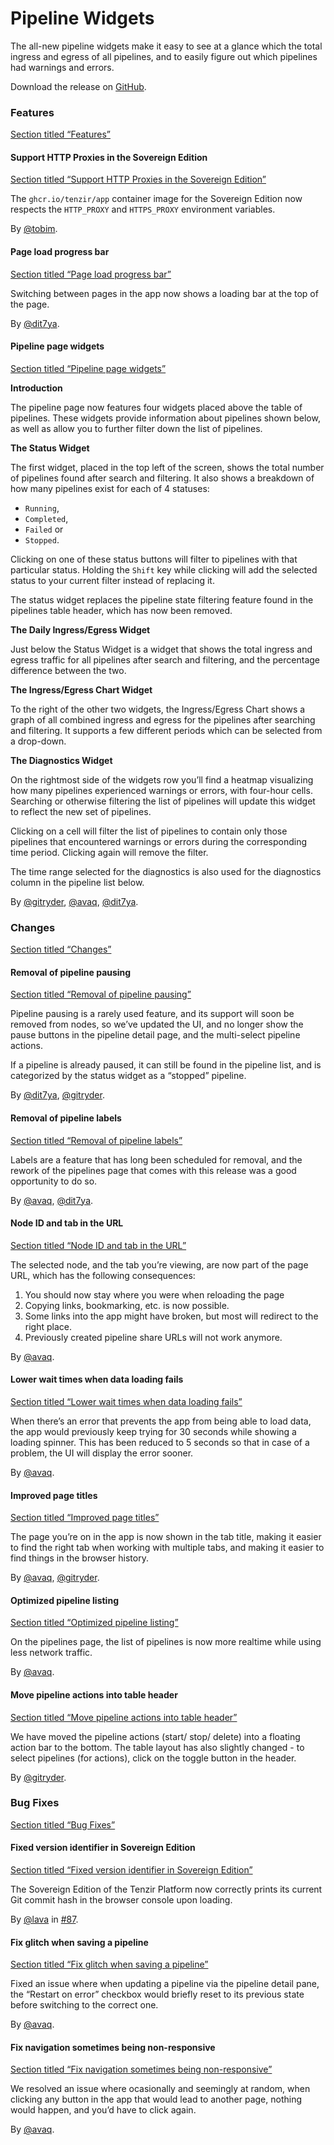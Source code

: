 # Pipeline Widgets

The all-new pipeline widgets make it easy to see at a glance which the total ingress and egress of all pipelines, and to easily figure out which pipelines had warnings and errors.

Download the release on [GitHub](https://github.com/tenzir/platform/releases/tag/v1.11.1).

### Features

[Section titled “Features”](#features)

#### Support HTTP Proxies in the Sovereign Edition

[Section titled “Support HTTP Proxies in the Sovereign Edition”](#support-http-proxies-in-the-sovereign-edition)

The `ghcr.io/tenzir/app` container image for the Sovereign Edition now respects the `HTTP_PROXY` and `HTTPS_PROXY` environment variables.

By [@tobim](https://github.com/tobim).

#### Page load progress bar

[Section titled “Page load progress bar”](#page-load-progress-bar)

Switching between pages in the app now shows a loading bar at the top of the page.

By [@dit7ya](https://github.com/dit7ya).

#### Pipeline page widgets

[Section titled “Pipeline page widgets”](#pipeline-page-widgets)

**Introduction**

The pipeline page now features four widgets placed above the table of pipelines. These widgets provide information about pipelines shown below, as well as allow you to further filter down the list of pipelines.

**The Status Widget**

The first widget, placed in the top left of the screen, shows the total number of pipelines found after search and filtering. It also shows a breakdown of how many pipelines exist for each of 4 statuses:

* `Running`,
* `Completed`,
* `Failed` or
* `Stopped`.

Clicking on one of these status buttons will filter to pipelines with that particular status. Holding the `Shift` key while clicking will add the selected status to your current filter instead of replacing it.

The status widget replaces the pipeline state filtering feature found in the pipelines table header, which has now been removed.

**The Daily Ingress/Egress Widget**

Just below the Status Widget is a widget that shows the total ingress and egress traffic for all pipelines after search and filtering, and the percentage difference between the two.

**The Ingress/Egress Chart Widget**

To the right of the other two widgets, the Ingress/Egress Chart shows a graph of all combined ingress and egress for the pipelines after searching and filtering. It supports a few different periods which can be selected from a drop-down.

**The Diagnostics Widget**

On the rightmost side of the widgets row you’ll find a heatmap visualizing how many pipelines experienced warnings or errors, with four-hour cells. Searching or otherwise filtering the list of pipelines will update this widget to reflect the new set of pipelines.

Clicking on a cell will filter the list of pipelines to contain only those pipelines that encountered warnings or errors during the corresponding time period. Clicking again will remove the filter.

The time range selected for the diagnostics is also used for the diagnostics column in the pipeline list below.

By [@gitryder](https://github.com/gitryder), [@avaq](https://github.com/avaq), [@dit7ya](https://github.com/dit7ya).

### Changes

[Section titled “Changes”](#changes)

#### Removal of pipeline pausing

[Section titled “Removal of pipeline pausing”](#removal-of-pipeline-pausing)

Pipeline pausing is a rarely used feature, and its support will soon be removed from nodes, so we’ve updated the UI, and no longer show the pause buttons in the pipeline detail page, and the multi-select pipeline actions.

If a pipeline is already paused, it can still be found in the pipeline list, and is categorized by the status widget as a “stopped” pipeline.

By [@dit7ya](https://github.com/dit7ya), [@gitryder](https://github.com/gitryder).

#### Removal of pipeline labels

[Section titled “Removal of pipeline labels”](#removal-of-pipeline-labels)

Labels are a feature that has long been scheduled for removal, and the rework of the pipelines page that comes with this release was a good opportunity to do so.

By [@avaq](https://github.com/avaq), [@dit7ya](https://github.com/dit7ya).

#### Node ID and tab in the URL

[Section titled “Node ID and tab in the URL”](#node-id-and-tab-in-the-url)

The selected node, and the tab you’re viewing, are now part of the page URL, which has the following consequences:

1. You should now stay where you were when reloading the page
2. Copying links, bookmarking, etc. is now possible.
3. Some links into the app might have broken, but most will redirect to the right place.
4. Previously created pipeline share URLs will not work anymore.

By [@avaq](https://github.com/avaq).

#### Lower wait times when data loading fails

[Section titled “Lower wait times when data loading fails”](#lower-wait-times-when-data-loading-fails)

When there’s an error that prevents the app from being able to load data, the app would previously keep trying for 30 seconds while showing a loading spinner. This has been reduced to 5 seconds so that in case of a problem, the UI will display the error sooner.

By [@avaq](https://github.com/avaq).

#### Improved page titles

[Section titled “Improved page titles”](#improved-page-titles)

The page you’re on in the app is now shown in the tab title, making it easier to find the right tab when working with multiple tabs, and making it easier to find things in the browser history.

By [@avaq](https://github.com/avaq), [@gitryder](https://github.com/gitryder).

#### Optimized pipeline listing

[Section titled “Optimized pipeline listing”](#optimized-pipeline-listing)

On the pipelines page, the list of pipelines is now more realtime while using less network traffic.

By [@avaq](https://github.com/avaq).

#### Move pipeline actions into table header

[Section titled “Move pipeline actions into table header”](#move-pipeline-actions-into-table-header)

We have moved the pipeline actions (start/ stop/ delete) into a floating action bar to the bottom. The table layout has also slightly changed - to select pipelines (for actions), click on the toggle button in the header.

By [@gitryder](https://github.com/gitryder).

### Bug Fixes

[Section titled “Bug Fixes”](#bug-fixes)

#### Fixed version identifier in Sovereign Edition

[Section titled “Fixed version identifier in Sovereign Edition”](#fixed-version-identifier-in-sovereign-edition)

The Sovereign Edition of the Tenzir Platform now correctly prints its current Git commit hash in the browser console upon loading.

By [@lava](https://github.com/lava) in [#87](https://github.com/tenzir/platform/pull/87).

#### Fix glitch when saving a pipeline

[Section titled “Fix glitch when saving a pipeline”](#fix-glitch-when-saving-a-pipeline)

Fixed an issue where when updating a pipeline via the pipeline detail pane, the “Restart on error” checkbox would briefly reset to its previous state before switching to the correct one.

By [@avaq](https://github.com/avaq).

#### Fix navigation sometimes being non-responsive

[Section titled “Fix navigation sometimes being non-responsive”](#fix-navigation-sometimes-being-non-responsive)

We resolved an issue where ocasionally and seemingly at random, when clicking any button in the app that would lead to another page, nothing would happen, and you’d have to click again.

By [@avaq](https://github.com/avaq).